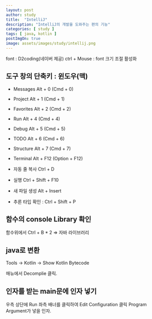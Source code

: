 ```yaml
---
layout: post
author: study
title:  "IntelliJ"
description: "IntelliJ의 개발을 도와주는 편의 기능"
categories: [ study ]
tags: [ java, kotlin ]
postImgOn: true
image: assets/images/study/intellij.png
---
```


font : D2coding(네이버 제공)
ctrl + Mouse : font 크기 조절 활성화

## 도구 창의 단축키 : 윈도우(맥)
- Messages Alt + 0 (Cmd + 0)
- Project  Alt + 1 (Cmd + 1)
- Favorites    Alt + 2 (Cmd + 2)
- Run  Alt + 4 (Cmd + 4)
- Debug    Alt + 5 (Cmd + 5)
- TODO Alt + 6 (Cmd + 6)
- Structure    Alt + 7 (Cmd + 7)
- Terminal Alt + F12 (Option + F12)

- 자동 줄 복사 Ctrl + D
- 실행 Ctrl + Shift + F10
- 새 파일 생성 Alt + Insert
- 추론 타입 확인 : Ctrl + Shift + P

## 함수의 console Library 확인
 함수위에서 Ctrl + B * 2 => 자바 라이브러리

## java로 변환
 Tools -> Kotlin -> Show Kotlin Bytecode 

 매뉴에서 Decomplie 클릭.

## 인자를 받는 main문에 인자 넣기

 우측 상단에 Run 좌측 배너를 클릭하여 Edit Configuration 클릭
 Program Argument가 넣을 인자.